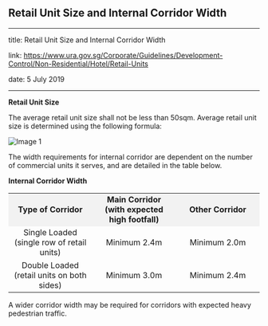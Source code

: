 ## Retail Unit Size and Internal Corridor Width
---
title: Retail Unit Size and Internal Corridor Width

link: https://www.ura.gov.sg/Corporate/Guidelines/Development-Control/Non-Residential/Hotel/Retail-Units

date: 5 July 2019

---


**Retail Unit Size**

The average retail unit size shall not be less than 50sqm. Average retail unit size is determined using the following formula:

![Image 1](https://www.ura.gov.sg/-/media/Corporate/Guidelines/Development-control/Commercial/Retail_Unit_Size.png?h=60%25&w=60%25)



The width requirements for internal corridor are dependent on the number of commercial units it serves, and are detailed in the table below.

**Internal Corridor Width**

<table><tbody><tr><td style="width: 30%; text-align: center; background-color: #f2f2f2;"><strong>Type of Corridor</strong></td><td style="width: 30%; text-align: center; vertical-align: middle; background-color: #f2f2f2;"><strong>Main Corridor<br>(with expected high footfall)</strong></td><td style="width: 30%; text-align: center; vertical-align: middle; background-color: #f2f2f2;"><strong>Other Corridor</strong></td></tr><tr><td style="text-align: center;">Single Loaded<br>(single row of retail units)</td><td style="text-align: center; vertical-align: middle;">Minimum 2.4m</td><td style="text-align: center; vertical-align: middle;">Minimum 2.0m</td></tr><tr><td style="text-align: center;">Double Loaded<br>(retail units on both sides)</td><td style="text-align: center; vertical-align: middle;">Minimum 3.0m</td><td style="text-align: center; vertical-align: middle;">Minimum 2.4m</td></tr></tbody></table>

  
A wider corridor width may be required for corridors with expected heavy pedestrian traffic.




